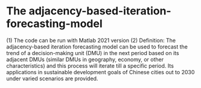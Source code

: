 # The adjacency-based-iteration-forecasting-model
(1) The code can be run with Matlab 2021 version 
(2) Definition: The adjacency-based iteration forecasting model can be used to forecast the trend of a decision-making unit (DMU) in the next period based on its adjacent DMUs (similar DMUs in geography, economy, or other characteristics) and this process will iterate till a specific period. Its applications in sustainable development goals of Chinese cities  out to 2030 under varied scenarios are provided.
